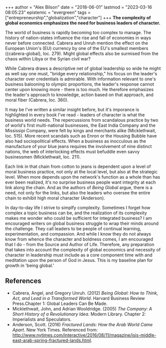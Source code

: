 +++
author = "Alex Bilson"
date = "2018-06-01"
lastmod = "2023-03-16 08:05:23"
epistemic = "evergreen"
tags = ["entrepreneurship","globalization","character"]
+++
**The complexity of global economics emphasizes the need for business leaders of character.**

The world of business is rapidly becoming too complex to manage.  The history  of nation-states influence the rise and fall of economies in ways never before connected.  Cabrera and Unruh mention the effect on the European Union's (EU) currency by one of the EU's smallest members ({cabrera-global}, loc. 279).  Might global effects also be surmised from the chaos within Libya or the Syrian civil war?

While Cabrera draws a descriptive net of global leadership so wide he might as well say one must, "bridge every relationship," his focus on the leader's character over credentials is admirable.  With information relevant to one's business balooning to olympic proportions, the leader's response cannot center upon knowing more - there is too much.  He therefore emphasizes the leader's approach to knowledge, action based on that approach, and moral fiber (Cabrera, loc. 360).

It may be I've written a similar insight before, but it's imporance is highlighted in every book I've read - leaders of character is what the business world needs.  The repercussions from scandalous practice by two of world's first multi-national businesses, the East India Company and the Mississipi Company, were felt by kings and merchants alike (Micklethwait, loc. 515).  More recent scandals such as Enron or the Housing Bubble have also had sociopolitical effects.  When a business as inocculous as the manufacture of your blue jeans requires the involvement of nine distinct nations, the web of interlocking effects must befuddle even savvy businessmen (Micklethwait, loc. 211).

Each link in that chain from cotton to jeans is dependent upon a level of moral business practice, not only at the local level, but also at the strategic level.  When more depends upon the network's function as a whole than has ever been realized, it's no surprise business people want integrity at each link along the chain.  And as the authors of *Being Global* argue, there is a need, not only for the links, but also the leaders who oversee the entire chain to exhibit high moral character (Anderson).

In day-to-day life I strive to simplfy complexity.  Sometimes I forget how complex a topic business can be, and the realization of its complexity makes me wonder who could be sufficient for integrated business?  I am encouraged writers on global business struggle to wrap their minds around the challenge.  They call leaders to be people of continual learning, experimentation, and compassion.  And while I know they do not always know from whence the character and boldness comes, I am encouraged that I do - from the Source and Author of Life.  Therefore, any preparation that takes into account the complexity of global economics and necessity of character in leadership must include as a core component time with and meditation upon the person of God in Jesus.  This is my baseline plan for growth in 'being global.'

## References

- Cabrera, Angel, and Gregory Unruh. (2012) _Being Global: How to Think, Act, and Lead in a Transformed World_. Harvard Business Review Press.Chapter 1: Global Leaders Can Be Made.
- Micklethwait, John, and Adrian Wooldridge. (2005) _The Company: A Short History of a Revolutionary Idea_. Modern Library. Chapter 2: Imperialists and Speculators.
- Anderson, Scott. (2016) _Fractured Lands: How the Arab World Came Apart_. New York Times. Referenced from: http://www.nytimes.com/interactive/2016/08/11/magazine/isis-middle-east-arab-spring-fractured-lands.html.
